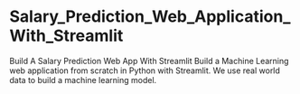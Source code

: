 # Salary_Prediction_Web_Application_With_Streamlit
 Build A Salary Prediction Web App With Streamlit
 Build a Machine Learning web application from scratch in Python with Streamlit. 
 We use real world data to build a machine learning model.
 
